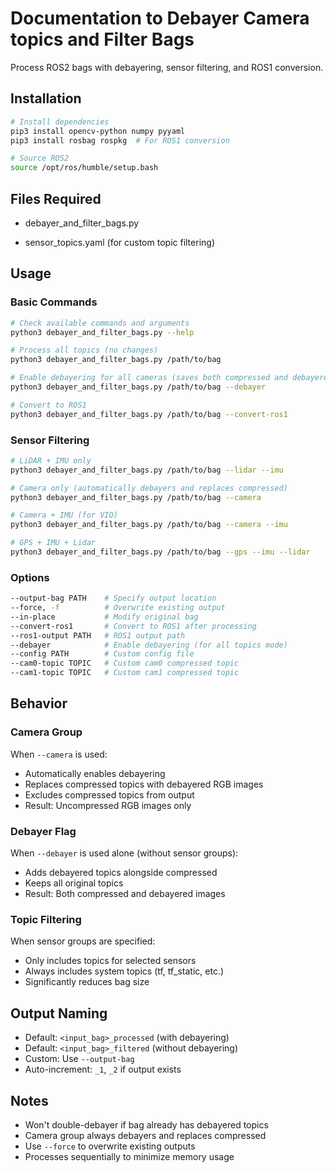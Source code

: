 # Documentation to Debayer Camera topics and Filter Bags

Process ROS2 bags with debayering, sensor filtering, and ROS1 conversion.

## Installation

```bash
# Install dependencies
pip3 install opencv-python numpy pyyaml
pip3 install rosbag rospkg  # For ROS1 conversion

# Source ROS2
source /opt/ros/humble/setup.bash
```

## Files Required

- debayer_and_filter_bags.py

- sensor_topics.yaml (for custom topic filtering)

## Usage

### Basic Commands

```bash
# Check available commands and arguments
python3 debayer_and_filter_bags.py --help

# Process all topics (no changes)
python3 debayer_and_filter_bags.py /path/to/bag

# Enable debayering for all cameras (saves both compressed and debayered camera topics)
python3 debayer_and_filter_bags.py /path/to/bag --debayer

# Convert to ROS1
python3 debayer_and_filter_bags.py /path/to/bag --convert-ros1
```

### Sensor Filtering

```bash
# LiDAR + IMU only
python3 debayer_and_filter_bags.py /path/to/bag --lidar --imu

# Camera only (automatically debayers and replaces compressed)
python3 debayer_and_filter_bags.py /path/to/bag --camera

# Camera + IMU (for VIO)
python3 debayer_and_filter_bags.py /path/to/bag --camera --imu

# GPS + IMU + Lidar
python3 debayer_and_filter_bags.py /path/to/bag --gps --imu --lidar
```

### Options

```bash
--output-bag PATH    # Specify output location
--force, -f          # Overwrite existing output
--in-place           # Modify original bag
--convert-ros1       # Convert to ROS1 after processing
--ros1-output PATH   # ROS1 output path
--debayer            # Enable debayering (for all topics mode)
--config PATH        # Custom config file
--cam0-topic TOPIC   # Custom cam0 compressed topic
--cam1-topic TOPIC   # Custom cam1 compressed topic
```

## Behavior

### Camera Group
When `--camera` is used:
- Automatically enables debayering
- Replaces compressed topics with debayered RGB images
- Excludes compressed topics from output
- Result: Uncompressed RGB images only

### Debayer Flag
When `--debayer` is used alone (without sensor groups):
- Adds debayered topics alongside compressed
- Keeps all original topics
- Result: Both compressed and debayered images

### Topic Filtering
When sensor groups are specified:
- Only includes topics for selected sensors
- Always includes system topics (tf, tf_static, etc.)
- Significantly reduces bag size

## Output Naming

- Default: `<input_bag>_processed` (with debayering)
- Default: `<input_bag>_filtered` (without debayering)
- Custom: Use `--output-bag`
- Auto-increment: `_1`, `_2` if output exists


## Notes

- Won't double-debayer if bag already has debayered topics
- Camera group always debayers and replaces compressed
- Use `--force` to overwrite existing outputs
- Processes sequentially to minimize memory usage
